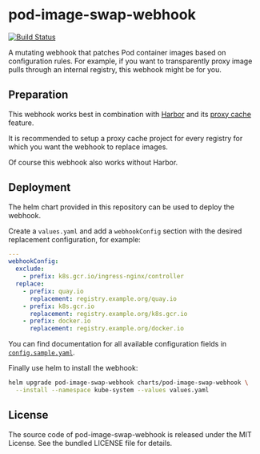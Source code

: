 # pod-image-swap-webhook

[![Build Status](https://github.com/Bonial-International-GmbH/pod-image-swap-webhook/actions/workflows/ci.yml/badge.svg)](https://github.com/Bonial-International-GmbH/pod-image-swap-webhook/actions/workflows/ci.yml)

A mutating webhook that patches Pod container images based on configuration
rules. For example, if you want to transparently proxy image pulls through an
internal registry, this webhook might be for you.

## Preparation

This webhook works best in combination with
[Harbor](https://github.com/goharbor/harbor) and its [proxy
cache](https://goharbor.io/docs/2.1.0/administration/configure-proxy-cache/)
feature.

It is recommended to setup a proxy cache project for every registry for which
you want the webhook to replace images.

Of course this webhook also works without Harbor.

## Deployment

The helm chart provided in this repository can be used to deploy the webhook.

Create a `values.yaml` and add a `webhookConfig` section with the desired
replacement configuration, for example:

```yaml
---
webhookConfig:
  exclude:
    - prefix: k8s.gcr.io/ingress-nginx/controller
  replace:
    - prefix: quay.io
      replacement: registry.example.org/quay.io
    - prefix: k8s.gcr.io
      replacement: registry.example.org/k8s.gcr.io
    - prefix: docker.io
      replacement: registry.example.org/docker.io
```

You can find documentation for all available configuration fields in
[`config.sample.yaml`](config.sample.yaml).

Finally use helm to install the webhook:

```sh
helm upgrade pod-image-swap-webhook charts/pod-image-swap-webhook \
  --install --namespace kube-system --values values.yaml
```

## License

The source code of pod-image-swap-webhook is released under the MIT License.
See the bundled LICENSE file for details.
